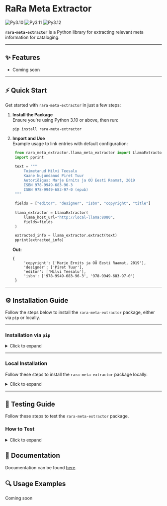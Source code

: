 # RaRa Meta Extractor

![Py3.10](https://img.shields.io/badge/python-3.10-green.svg)
![Py3.11](https://img.shields.io/badge/python-3.11-green.svg)
![Py3.12](https://img.shields.io/badge/python-3.12-green.svg)

**`rara-meta-extractor`** is a  Python library for extracting relevant meta information for cataloging.


---

## ✨ Features  

- Coming soon
---


## ⚡ Quick Start  

Get started with `rara-meta-extractor` in just a few steps:

1. **Install the Package**  
   Ensure you're using Python 3.10 or above, then run:  
   ```bash
   pip install rara-meta-extractor
   ```

2. **Import and Use**  
   Example usage to link entries with default configuration:  

   ```python
    from rara_meta_extractor.llama_meta_extractor import LlamaExtractor
    import pprint

    text = """
        Toimetanud Milvi Teesalu
        Kaane kujundanud Piret Tuur
        Autoriõigus: Marje Ernits ja OÜ Eesti Raamat, 2019
        ISBN 978-9949-683-96-3
        ISBN 978-9949-683-97-0 (epub)
    """
    
    fields = ["editor", "designer", "isbn", "copyright", "title"]
    
    llama_extractor = LlamaExtractor(
        llama_host_url="http://local-llama:8080",
        fields=fields
    )
   
    extracted_info = llama_extractor.extract(text)
    pprint(extracted_info)
   ```
   **Out:**

   ```
   {
        'copyright': ['Marje Ernits ja OÜ Eesti Raamat, 2019'],
        'designer': ['Piret Tuur'],
        'editor': ['Milvi Teesalu'],
        'isbn': ['978-9949-683-96-3', '978-9949-683-97-0']
    }

   ```

---



## ⚙️ Installation Guide

Follow the steps below to install the `rara-meta-extractor` package, either via `pip` or locally.

---

### Installation via `pip`

<details><summary>Click to expand</summary>

1. **Set Up Your Python Environment**  
   Create or activate a Python environment using Python **3.10** or above.

2. **Install the Package**  
   Run the following command:  
   ```bash
   pip install rara-meta-extractor
   ```
</details>

---

### Local Installation

Follow these steps to install the `rara-meta-extractor` package locally:  

<details><summary>Click to expand</summary>


1. **Clone the Repository**  
   Clone the repository and navigate into it:  
   ```bash
   git clone <repository-url>
   cd <repository-directory>
   ```

2. **Set Up Python Environment**  
   Create or activate a Python environment using Python 3.10 or above. E.g:
   ```bash
   conda create -n py310 python==3.10
   conda activate py310
   ```

3. **Install Build Package**  
   Install the `build` package to enable local builds:  
   ```bash
   pip install build
   ```

4. **Build the Package**  
   Run the following command inside the repository:  
   ```bash
   python -m build
   ```

5. **Install the Package**  
   Install the built package locally:  
   ```bash
   pip install .
   ```

</details>

---

## 🚀 Testing Guide

Follow these steps to test the `rara-meta-extractor` package.


### How to Test

<details><summary>Click to expand</summary>

1. **Clone the Repository**  
   Clone the repository and navigate into it:  
   ```bash
   git clone <repository-url>
   cd <repository-directory>
   ```

2. **Set Up Python Environment**  
   Create or activate a Python environment using Python 3.10 or above.

3. **Install Build Package**  
   Install the `build` package:  
   ```bash
   pip install build
   ```

4. **Build the Package**  
   Build the package inside the repository:  
   ```bash
   python -m build
   ```

5. **Install with Testing Dependencies**  
   Install the package along with its testing dependencies:  
   ```bash
   pip install .[testing]
   ```

6. **Run Tests**  
   Run the test suite from the repository root:  
   ```bash
   python -m pytest -v tests
   ```

---

</details>


## 📝 Documentation

Documentation can be found [here](DOCUMENTATION.md).


## 🔍 Usage Examples

Coming soon
